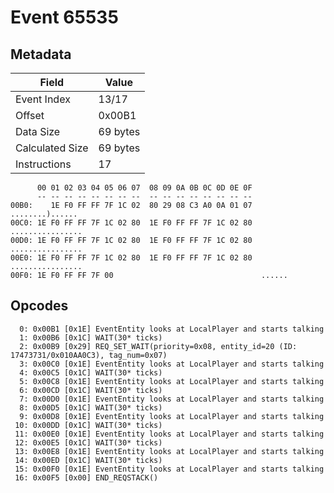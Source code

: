 # Event 65535

## Metadata

| Field           | Value    |
|-----------------|----------|
| Event Index     | 13/17    |
| Offset          | 0x00B1   |
| Data Size       | 69 bytes |
| Calculated Size | 69 bytes |
| Instructions    | 17       |

```
      00 01 02 03 04 05 06 07  08 09 0A 0B 0C 0D 0E 0F
      -- -- -- -- -- -- -- --  -- -- -- -- -- -- -- --
00B0:    1E F0 FF FF 7F 1C 02  80 29 08 C3 A0 0A 01 07   ........)......
00C0: 1E F0 FF FF 7F 1C 02 80  1E F0 FF FF 7F 1C 02 80  ................
00D0: 1E F0 FF FF 7F 1C 02 80  1E F0 FF FF 7F 1C 02 80  ................
00E0: 1E F0 FF FF 7F 1C 02 80  1E F0 FF FF 7F 1C 02 80  ................
00F0: 1E F0 FF FF 7F 00                                 ......          
```

## Opcodes

```
  0: 0x00B1 [0x1E] EventEntity looks at LocalPlayer and starts talking
  1: 0x00B6 [0x1C] WAIT(30* ticks)
  2: 0x00B9 [0x29] REQ_SET_WAIT(priority=0x08, entity_id=20 (ID: 17473731/0x010AA0C3), tag_num=0x07)
  3: 0x00C0 [0x1E] EventEntity looks at LocalPlayer and starts talking
  4: 0x00C5 [0x1C] WAIT(30* ticks)
  5: 0x00C8 [0x1E] EventEntity looks at LocalPlayer and starts talking
  6: 0x00CD [0x1C] WAIT(30* ticks)
  7: 0x00D0 [0x1E] EventEntity looks at LocalPlayer and starts talking
  8: 0x00D5 [0x1C] WAIT(30* ticks)
  9: 0x00D8 [0x1E] EventEntity looks at LocalPlayer and starts talking
 10: 0x00DD [0x1C] WAIT(30* ticks)
 11: 0x00E0 [0x1E] EventEntity looks at LocalPlayer and starts talking
 12: 0x00E5 [0x1C] WAIT(30* ticks)
 13: 0x00E8 [0x1E] EventEntity looks at LocalPlayer and starts talking
 14: 0x00ED [0x1C] WAIT(30* ticks)
 15: 0x00F0 [0x1E] EventEntity looks at LocalPlayer and starts talking
 16: 0x00F5 [0x00] END_REQSTACK()
```

